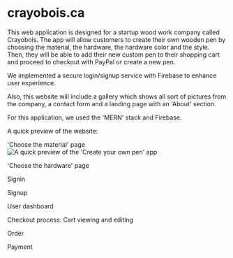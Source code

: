 # crayobois.ca

This web application is designed for a startup wood work company called Crayobois. The app will allow customers to create their own wooden
pen by choosing the material, the hardware, the hardware color and the style. Then, they will be able to add their new custom pen to their
shopping cart and proceed to checkout with PayPal or create a new pen. 

We implemented a secure login/signup service with Firebase to enhance user experience.

Also, this website will include a gallery which shows all sort of pictures from the company, a contact form and a landing page with an
'About' section.

For this application, we used the 'MERN' stack and Firebase.

A quick preview of the website:

'Choose the material' page
![A quick preview of the 'Create your own pen' app](https://firebasestorage.googleapis.com/v0/b/crayobois-fe722.appspot.com/o/github%20preview%2Fcvs%20preview.png?alt=media&token=9cf2f58d-7abc-44c8-b6ef-f6cfcd7a3488)

'Choose the hardware' page

Signin

Signup

User dashboard

Checkout process:
  Cart viewing and editing

  Order
  
  Payment
